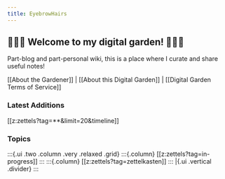 ```yaml
---
title: EyebrowHairs
---
```


## 🌷🌱🌹 Welcome to my digital garden! 🌼🌿🌻
Part-blog and part-personal wiki, this is a place where I curate and share useful notes!

[[About the Gardener]] | [[About this Digital Garden]] | [[Digital Garden Terms of Service]]

### Latest Additions
[[z:zettels?tag=**&limit=20&timeline]]

### Topics

<!-- :::{.ui .basic .segment .two .column .stackable .grid} -->

:::{.ui .two .column .very .relaxed .grid}
:::{.column}
[[z:zettels?tag=in-progress]]
:::
:::{.column}
[[z:zettels?tag=zettelkasten]]
:::
|{.ui .vertical .divider}
:::